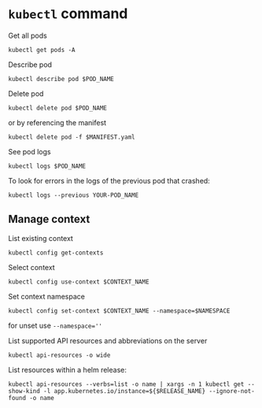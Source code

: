 # `kubectl` command

Get all pods
```shell
kubectl get pods -A
```

Describe pod
```shell
kubectl describe pod $POD_NAME
```

Delete pod
```shell
kubectl delete pod $POD_NAME
```
or by referencing the manifest
```shell
kubectl delete pod -f $MANIFEST.yaml
```

See pod logs
```shell
kubectl logs $POD_NAME
```

To look for errors in the logs of the previous pod that crashed:
```shell
kubectl logs --previous YOUR-POD_NAME
```

##  Manage context

List existing context
```shell
kubectl config get-contexts
```

Select context
```shell
kubectl config use-context $CONTEXT_NAME
```

Set context namespace
```shell
kubectl config set-context $CONTEXT_NAME --namespace=$NAMESPACE
```
for unset use `--namespace=''`

List supported API resources and abbreviations on the server
```shell
kubectl api-resources -o wide
```

List resources within a helm release:
```shell
kubectl api-resources --verbs=list -o name | xargs -n 1 kubectl get --show-kind -l app.kubernetes.io/instance=${$RELEASE_NAME} --ignore-not-found -o name
```
